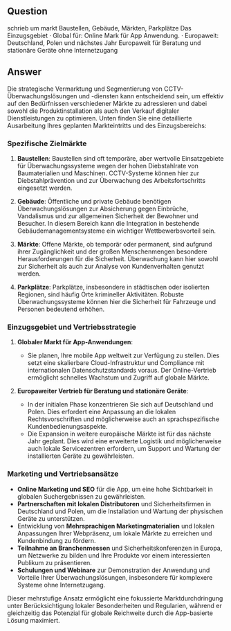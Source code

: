 ## Question

schrieb um markt Baustellen, Gebäude, Märkten, Parkplätze
Das Einzugsgebiet
·	Global für: Online Mark für App Anwendung.
·	Europaweit: Deutschland, Polen und nächstes Jahr Europaweit für Beratung und stationäre Geräte ohne Internetzugang


## Answer

Die strategische Vermarktung und Segmentierung von CCTV-Überwachungslösungen und -diensten kann entscheidend sein, um effektiv auf den Bedürfnissen verschiedener Märkte zu adressieren und dabei sowohl die Produktinstallation als auch den Verkauf digitaler Dienstleistungen zu optimieren. Unten finden Sie eine detaillierte Ausarbeitung Ihres geplanten Markteintritts und des Einzugsbereichs:

### Spezifische Zielmärkte

1. **Baustellen**: Baustellen sind oft temporäre, aber wertvolle Einsatzgebiete für Überwachungssysteme wegen der hohen Diebstahlrate von Baumaterialien und Maschinen. CCTV-Systeme können hier zur Diebstahlprävention und zur Überwachung des Arbeitsfortschritts eingesetzt werden.

2. **Gebäude**: Öffentliche und private Gebäude benötigen Überwachungslösungen zur Absicherung gegen Einbrüche, Vandalismus und zur allgemeinen Sicherheit der Bewohner und Besucher. In diesem Bereich kann die Integration in bestehende Gebäudemanagementsysteme ein wichtiger Wettbewerbsvorteil sein.

3. **Märkte**: Offene Märkte, ob temporär oder permanent, sind aufgrund ihrer Zugänglichkeit und der großen Menschenmengen besondere Herausforderungen für die Sicherheit. Überwachung kann hier sowohl zur Sicherheit als auch zur Analyse von Kundenverhalten genutzt werden.

4. **Parkplätze**: Parkplätze, insbesondere in städtischen oder isolierten Regionen, sind häufig Orte krimineller Aktivitäten. Robuste Überwachungssysteme können hier die Sicherheit für Fahrzeuge und Personen bedeutend erhöhen.

### Einzugsgebiet und Vertriebsstrategie

1. **Globaler Markt für App-Anwendungen**:
   - Sie planen, Ihre mobile App weltweit zur Verfügung zu stellen. Dies setzt eine skalierbare Cloud-Infrastruktur und Compliance mit internationalen Datenschutzstandards voraus. Der Online-Vertrieb ermöglicht schnelles Wachstum und Zugriff auf globale Märkte.

2. **Europaweiter Vertrieb für Beratung und stationäre Geräte**:
   - In der initialen Phase konzentrieren Sie sich auf Deutschland und Polen. Dies erfordert eine Anpassung an die lokalen Rechtsvorschriften und möglicherweise auch an sprachspezifische Kundenbedienungsaspekte.
   - Die Expansion in weitere europäische Märkte ist für das nächste Jahr geplant. Dies wird eine erweiterte Logistik und möglicherweise auch lokale Servicezentren erfordern, um Support und Wartung der installierten Geräte zu gewährleisten.

### Marketing und Vertriebsansätze
- **Online Marketing und SEO** für die App, um eine hohe Sichtbarkeit in globalen Suchergebnissen zu gewährleisten.
- **Partnerschaften mit lokalen Distributoren** und Sicherheitsfirmen in Deutschland und Polen, um die Installation und Wartung der physischen Geräte zu unterstützen.
- Entwicklung von **Mehrsprachigen Marketingmaterialien** und lokalen Anpassungen Ihrer Webpräsenz, um lokale Märkte zu erreichen und Kundenbindung zu fördern.
- **Teilnahme an Branchenmessen** und Sicherheitskonferenzen in Europa, um Netzwerke zu bilden und Ihre Produkte vor einem interessierten Publikum zu präsentieren.
- **Schulungen und Webinare** zur Demonstration der Anwendung und Vorteile Ihrer Überwachungslösungen, insbesondere für komplexere Systeme ohne Internetzugang.

Dieser mehrstufige Ansatz ermöglicht eine fokussierte Marktdurchdringung unter Berücksichtigung lokaler Besonderheiten und Regularien, während er gleichzeitig das Potenzial für globale Reichweite durch die App-basierte Lösung maximiert.